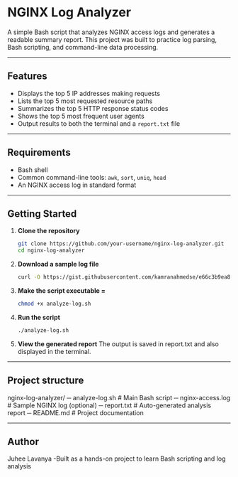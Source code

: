 # NGINX Log Analyzer

A simple Bash script that analyzes NGINX access logs and generates a readable summary report. This project was built to practice log parsing, Bash scripting, and command-line data processing.

---

## Features

- Displays the top 5 IP addresses making requests
- Lists the top 5 most requested resource paths
- Summarizes the top 5 HTTP response status codes
- Shows the top 5 most frequent user agents
- Output results to both the terminal and a `report.txt` file

---

## Requirements

- Bash shell
- Common command-line tools: `awk`, `sort`, `uniq`, `head`
- An NGINX access log in standard format

---

## Getting Started

1. **Clone the repository**
   ```bash
   git clone https://github.com/your-username/nginx-log-analyzer.git
   cd nginx-log-analyzer
2. **Download a sample log file**
   ```bash
   curl -O https://gist.githubusercontent.com/kamranahmedse/e66c3b9ea89a1a030d3b739eeeef22d0/raw/77fb3ac837a73c4f0206e78a236d885590b7ae35/nginx-access.log
3. **Make the script executable =**
   ```bash
   chmod +x analyze-log.sh
4. **Run the script**
   ```bash
   ./analyze-log.sh
5. **View the generated report**
   The output is saved in report.txt and also displayed in the terminal.

---

## Project structure

nginx-log-analyzer/
─ analyze-log.sh        # Main Bash script
─ nginx-access.log      # Sample NGINX log (optional)
─ report.txt            # Auto-generated analysis report
─ README.md             # Project documentation

----

## Author
Juhee Lavanya
-Built as a hands-on project to learn Bash scripting and log analysis
